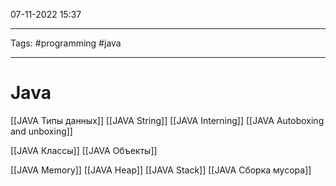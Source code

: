 07-11-2022
15:37
***
Tags: #programming #java
***
# Java

[[JAVA Типы данных]]
[[JAVA String]]
[[JAVA Interning]]
[[JAVA Autoboxing and unboxing]]

[[JAVA Классы]]
[[JAVA Объекты]]

[[JAVA Memory]]
[[JAVA Heap]]
[[JAVA Stack]]
[[JAVA Сборка мусора]]
